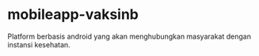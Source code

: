 # mobileapp-vaksinb
Platform berbasis android yang akan menghubungkan masyarakat dengan instansi kesehatan.
